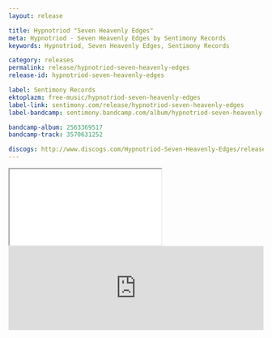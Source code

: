 ```yaml
---
layout: release

title: Hypnotriod "Seven Heavenly Edges"
meta: Hypnotriod - Seven Heavenly Edges by Sentimony Records
keywords: Hypnotriod, Seven Heavenly Edges, Sentimony Records

category: releases
permalink: release/hypnotriod-seven-heavenly-edges
release-id: hypnotriod-seven-heavenly-edges

label: Sentimony Records
ektoplazm: free-music/hypnotriod-seven-heavenly-edges
label-link: sentimony.com/release/hypnotriod-seven-heavenly-edges
label-bandcamp: sentimony.bandcamp.com/album/hypnotriod-seven-heavenly-edges

bandcamp-album: 2563369517
bandcamp-track: 3570631252

discogs: http://www.discogs.com/Hypnotriod-Seven-Heavenly-Edges/release/3618882
---
```


<div class="embed-responsive embed-responsive-4by3">
	<iframe class="embed-responsive-item" src="//coub.com/embed/6zz38?muted=false&autostart=false&originalSize=false&hideTopBar=false&startWithHD=true"></iframe>
</div>

<iframe width="100%" height="166" scrolling="no" frameborder="no" src="https://w.soundcloud.com/player/?url=https%3A//api.soundcloud.com/tracks/52257086&amp;color=ff5500&amp;auto_play=false&amp;hide_related=false&amp;show_comments=true&amp;show_user=true&amp;show_reposts=false"></iframe>

